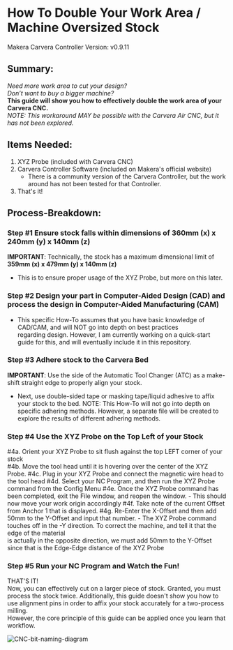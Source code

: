 # How To Double Your Work Area / Machine Oversized Stock
Makera Carvera Controller Version: v0.9.11

## Summary:
*Need more work area to cut your design?*  
*Don’t want to buy a bigger machine?*  
**This guide will show you how to effectively double the work area of your Carvera CNC.**  
*NOTE: This workaround MAY be possible with the Carvera Air CNC, but it has not been explored.*  

## Items Needed:
1. XYZ Probe (included with Carvera CNC)
2. Carvera Controller Software (included on Makera's official website)
    - There is a community version of the Carvera Controller, but the work around has not been tested for that Controller.
3. That's it!  


## Process-Breakdown:
### **Step #1 Ensure stock falls within dimensions of 360mm (x) x 240mm (y) x 140mm (z)**  
  
**IMPORTANT**: Technically, the stock has a maximum dimensional limit of **359mm (x) x 479mm (y) x 140mm (z)**  
- This is to ensure proper usage of the XYZ Probe, but more on this later.  

### **Step #2 Design your part in Computer-Aided Design (CAD) and process the design in Computer-Aided Manufacturing (CAM)**  
  
- This specific How-To assumes that you have basic knowledge of CAD/CAM, and will NOT go into depth on best practices  
regarding design. However, I am currently working on a quick-start guide for this, and will eventually include it in this repository.

### **Step #3 Adhere stock to the Carvera Bed**  
  
**IMPORTANT**: Use the side of the Automatic Tool Changer (ATC) as a make-shift straight edge to properly align your stock.  
- Next, use double-sided tape or masking tape/liquid adhesive to affix your stock to the bed.
        NOTE: This How-To will not go into depth on specific adhering methods. However, a separate file
              will be created to explore the results of different adhering methods.
              
### **Step #4 Use the XYZ Probe on the Top Left of your Stock**  
#4a. Orient your XYZ Probe to sit flush against the top LEFT corner of your stock  
#4b. Move the tool head until it is hovering over the center of the XYZ Probe.
#4c. Plug in your XYZ Probe and connect the magnetic wire head to the tool head
#4d. Select your NC Program, and then run the XYZ Probe command from the Config Menu
#4e. Once the XYZ Probe command has been completed, exit the File window, and reopen the window.
    - This should now move your work origin accordingly
#4f. Take note of the current Offset from Anchor 1 that is displayed.
#4g. Re-Enter the X-Offset and then add 50mm to the Y-Offset and input that number.
    - The XYZ Probe command touches off in the -Y direction. To correct the machine, and tell it that the edge of the material  
        is actually in the opposite direction, we must add 50mm to the Y-Offset since that is the Edge-Edge distance of the XYZ Probe

### **Step #5 Run your NC Program and Watch the Fun!**
THAT'S IT!  
Now, you can effectively cut on a larger piece of stock. Granted, you must process the stock twice. 
Additionally, this guide doesn't show you how to use alignment pins in order to affix your stock accurately for a two-process milling.  
However, the core principle of this guide can be applied once you learn that workflow.

![CNC-bit-naming-diagram](https://github.com/user-attachments/assets/a88cded6-8fb1-4473-a3da-c7aed03a5e3c)
